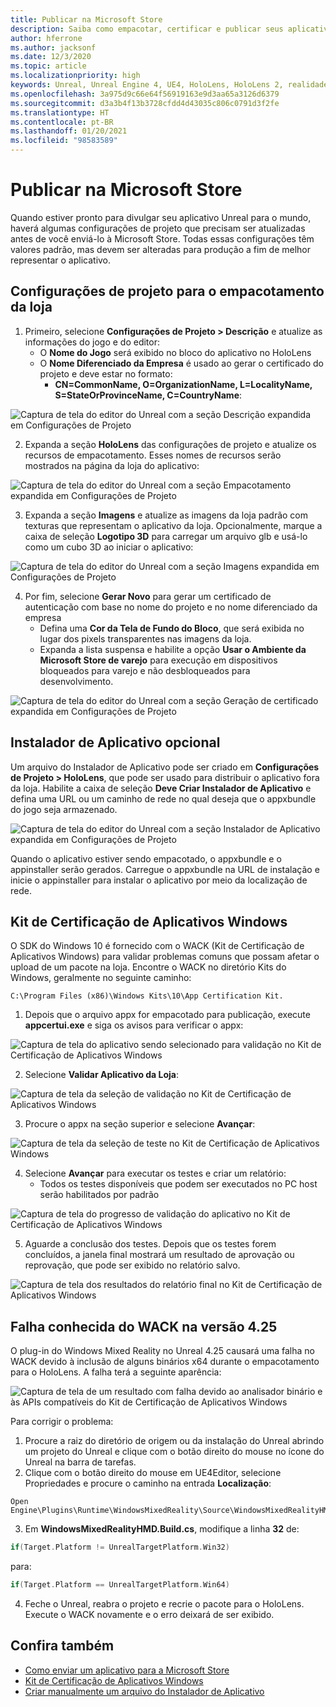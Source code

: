 ```yaml
---
title: Publicar na Microsoft Store
description: Saiba como empacotar, certificar e publicar seus aplicativos de Realidade Misturada do Unreal na Microsoft Store.
author: hferrone
ms.author: jacksonf
ms.date: 12/3/2020
ms.topic: article
ms.localizationpriority: high
keywords: Unreal, Unreal Engine 4, UE4, HoloLens, HoloLens 2, realidade misturada, desenvolvimento, documentação, guias, recursos, headset de realidade misturada, headset do windows mixed reality, headset de realidade virtual, publicação, distribuição, Microsoft Store
ms.openlocfilehash: 3a975d9c66e64f56919163e9d3aa65a3126d6379
ms.sourcegitcommit: d3a3b4f13b3728cfdd4d43035c806c0791d3f2fe
ms.translationtype: HT
ms.contentlocale: pt-BR
ms.lasthandoff: 01/20/2021
ms.locfileid: "98583589"
---
```

# <a name="publishing-to-the-microsoft-store"></a>Publicar na Microsoft Store

Quando estiver pronto para divulgar seu aplicativo Unreal para o mundo, haverá algumas configurações de projeto que precisam ser atualizadas antes de você enviá-lo à Microsoft Store. Todas essas configurações têm valores padrão, mas devem ser alteradas para produção a fim de melhor representar o aplicativo.

## <a name="project-settings-for-the-store-packaging"></a>Configurações de projeto para o empacotamento da loja

1. Primeiro, selecione **Configurações de Projeto > Descrição** e atualize as informações do jogo e do editor: 
    * O **Nome do Jogo** será exibido no bloco do aplicativo no HoloLens
    * O **Nome Diferenciado da Empresa** é usado ao gerar o certificado do projeto e deve estar no formato: 
        * **CN=CommonName, O=OrganizationName, L=LocalityName, S=StateOrProvinceName, C=CountryName**:

![Captura de tela do editor do Unreal com a seção Descrição expandida em Configurações de Projeto](images/unreal-publishing-img-01.png)

2. Expanda a seção **HoloLens** das configurações de projeto e atualize os recursos de empacotamento.  Esses nomes de recursos serão mostrados na página da loja do aplicativo:

![Captura de tela do editor do Unreal com a seção Empacotamento expandida em Configurações de Projeto](images/unreal-publishing-img-02.png)

3. Expanda a seção **Imagens** e atualize as imagens da loja padrão com texturas que representam o aplicativo da loja.  Opcionalmente, marque a caixa de seleção **Logotipo 3D** para carregar um arquivo glb e usá-lo como um cubo 3D ao iniciar o aplicativo:

![Captura de tela do editor do Unreal com a seção Imagens expandida em Configurações de Projeto](images/unreal-publishing-img-03.png)

4. Por fim, selecione **Gerar Novo** para gerar um certificado de autenticação com base no nome do projeto e no nome diferenciado da empresa  
    * Defina uma **Cor da Tela de Fundo do Bloco**, que será exibida no lugar dos pixels transparentes nas imagens da loja.
    * Expanda a lista suspensa e habilite a opção **Usar o Ambiente da Microsoft Store de varejo** para execução em dispositivos bloqueados para varejo e não desbloqueados para desenvolvimento.

![Captura de tela do editor do Unreal com a seção Geração de certificado expandida em Configurações de Projeto](images/unreal-publishing-img-04.png)

## <a name="optional-app-installer"></a>Instalador de Aplicativo opcional

Um arquivo do Instalador de Aplicativo pode ser criado em **Configurações de Projeto > HoloLens**, que pode ser usado para distribuir o aplicativo fora da loja.  Habilite a caixa de seleção **Deve Criar Instalador de Aplicativo** e defina uma URL ou um caminho de rede no qual deseja que o appxbundle do jogo seja armazenado.  

![Captura de tela do editor do Unreal com a seção Instalador de Aplicativo expandida em Configurações de Projeto](images/unreal-publishing-img-05.png)

Quando o aplicativo estiver sendo empacotado, o appxbundle e o appinstaller serão gerados.  Carregue o appxbundle na URL de instalação e inicie o appinstaller para instalar o aplicativo por meio da localização de rede.

## <a name="windows-app-certification-kit"></a>Kit de Certificação de Aplicativos Windows

O SDK do Windows 10 é fornecido com o WACK (Kit de Certificação de Aplicativos Windows) para validar problemas comuns que possam afetar o upload de um pacote na loja.  Encontre o WACK no diretório Kits do Windows, geralmente no seguinte caminho: 

```
C:\Program Files (x86)\Windows Kits\10\App Certification Kit.
```

1. Depois que o arquivo appx for empacotado para publicação, execute **appcertui.exe** e siga os avisos para verificar o appx:

![Captura de tela do aplicativo sendo selecionado para validação no Kit de Certificação de Aplicativos Windows](images/unreal-publishing-img-06.png)

2. Selecione **Validar Aplicativo da Loja**:

![Captura de tela da seleção de validação no Kit de Certificação de Aplicativos Windows](images/unreal-publishing-img-07.png)

3. Procure o appx na seção superior e selecione **Avançar**:

![Captura de tela da seleção de teste no Kit de Certificação de Aplicativos Windows](images/unreal-publishing-img-08.png)

4. Selecione **Avançar** para executar os testes e criar um relatório:
    * Todos os testes disponíveis que podem ser executados no PC host serão habilitados por padrão

![Captura de tela do progresso de validação do aplicativo no Kit de Certificação de Aplicativos Windows](images/unreal-publishing-img-09.png)

5. Aguarde a conclusão dos testes. Depois que os testes forem concluídos, a janela final mostrará um resultado de aprovação ou reprovação, que pode ser exibido no relatório salvo.

![Captura de tela dos resultados do relatório final no Kit de Certificação de Aplicativos Windows](images/unreal-publishing-img-10.png)

## <a name="known-wack-failure-with-425"></a>Falha conhecida do WACK na versão 4.25

O plug-in do Windows Mixed Reality no Unreal 4.25 causará uma falha no WACK devido à inclusão de alguns binários x64 durante o empacotamento para o HoloLens. A falha terá a seguinte aparência:

![Captura de tela de um resultado com falha devido ao analisador binário e às APIs compatíveis do Kit de Certificação de Aplicativos Windows](images/unreal-publishing-img-11.png)

Para corrigir o problema:
1. Procure a raiz do diretório de origem ou da instalação do Unreal abrindo um projeto do Unreal e clique com o botão direito do mouse no ícone do Unreal na barra de tarefas.
2. Clique com o botão direito do mouse em UE4Editor, selecione Propriedades e procure o caminho na entrada **Localização**:

```
Open Engine\Plugins\Runtime\WindowsMixedReality\Source\WindowsMixedRealityHMD\WindowsMixedRealityHMD.Build.cs.
```

3. Em **WindowsMixedRealityHMD.Build.cs**, modifique a linha **32** de:

```cpp
if(Target.Platform != UnrealTargetPlatform.Win32)
```

para:

```cpp
if(Target.Platform == UnrealTargetPlatform.Win64)

```

4. Feche o Unreal, reabra o projeto e recrie o pacote para o HoloLens.  Execute o WACK novamente e o erro deixará de ser exibido. 

## <a name="see-also"></a>Confira também

* [Como enviar um aplicativo para a Microsoft Store](../../distribute/submitting-an-app-to-the-microsoft-store.md)
* [Kit de Certificação de Aplicativos Windows](https://developer.microsoft.com/windows/downloads/app-certification-kit)
* [Criar manualmente um arquivo do Instalador de Aplicativo](/windows/msix/app-installer/how-to-create-appinstaller-file)